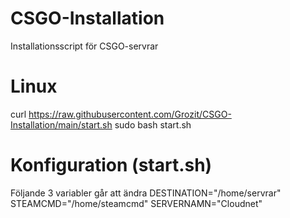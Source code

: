 # CSGO-Installation
Installationsscript för CSGO-servrar


# Linux
curl https://raw.githubusercontent.com/Grozit/CSGO-Installation/main/start.sh
sudo bash start.sh

# Konfiguration (start.sh)
Följande 3 variabler går att ändra
DESTINATION="/home/servrar"
STEAMCMD="/home/steamcmd"
SERVERNAMN="Cloudnet"
